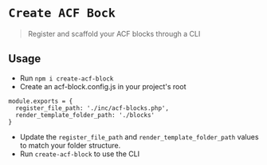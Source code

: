 # `Create ACF Bock`

> Register and scaffold your ACF blocks through a CLI

## Usage

- Run `npm i create-acf-block`
- Create an acf-block.config.js in your project's root

```
module.exports = {
  register_file_path: './inc/acf-blocks.php',
  render_template_folder_path: './blocks'
}
```

- Update the `register_file_path` and `render_template_folder_path` values to match your folder structure.
- Run `create-acf-block` to use the CLI